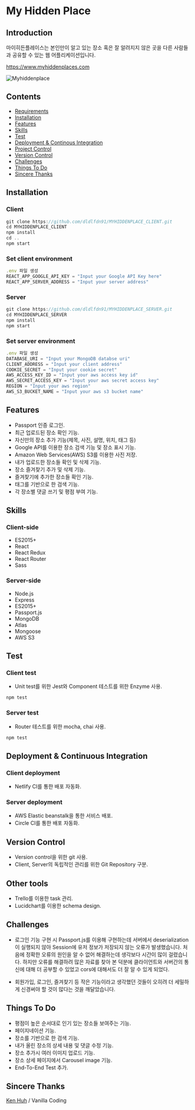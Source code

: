 # My Hidden Place

## Introduction

마이히든플레이스는 본인만이 알고 있는 장소 혹은 잘 알려지지 않은 곳을 다른 사람들과 공유할 수 있는 웹 어플리케이션입니다.

<https://www.myhiddenplaces.com>

![Myhiddenplace](myhiddenplace.gif)

## Contents

* [Requirements](#Requirements)
* [Installation](#Installation)
* [Features](#Features)
* [Skills](#Skills)
* [Test](#Test)
* [Deployment & Continous Integration](#Deployment-&-Continous-Integration)
* [Project Control](#Project-Control)
* [Version Control](#Version-Control)
* [Challenges](#Challenges)
* [Things To Do](#Things-To-Do)
* [Sincere Thanks](#Sincere-Thanks)

## Installation

### Client

```javascript
git clone https://github.com/dldlfdn91/MYHIDDENPLACE_CLIENT.git
cd MYHIDDENPLACE_CLIENT
npm install
cd ..
npm start
```

### Set client environment

```javascript
.env 파일 생성
REACT_APP_GOOGLE_API_KEY = "Input your Google API Key here"
REACT_APP_SERVER_ADDRESS = "Input your server address"
```

### Server

```javascript
git clone https://github.com/dldlfdn91/MYHIDDENPLACE_SERVER.git
cd MYHIDDENPLACE_SERVER
npm install
npm start
```

### Set server environment

```javascript
.env 파일 생성
DATABASE_URI = "Input your MongoDB databse uri"
CLIENT_ADDRESS = "Input your client address"
COOKIE_SECRET = "Input your cookie secret"
AWS_ACCESS_KEY_ID = "Input your aws access key id"
AWS_SECRET_ACCESS_KEY = "Input your aws secret access key"
REGION = "Input your aws region"
AWS_S3_BUCKET_NAME = "Input your aws s3 bucket name"
```

## Features

* Passport 인증 로그인.
* 최근 업로드된 장소 확인 기능.
* 자신만의 장소 추가 기능(제목, 사진, 설명, 위치, 태그 등)
* Google API를 이용한 장소 검색 기능 및 장소 표시 기능.
* Amazon Web Services(AWS) S3를 이용한 사진 저장.
* 내가 업로드한 장소들 확인 및 삭제 기능.
* 장소 즐겨찾기 추가 및 삭제 기능.
* 즐겨찾기에 추가한 장소들 확인 기능.
* 태그를 기반으로 한 검색 기능.
* 각 장소별 댓글 쓰기 및 평점 부여 기능.

## Skills

### Client-side

* ES2015+
* React
* React Redux
* React Router
* Sass

### Server-side

* Node.js
* Express
* ES2015+
* Passport.js
* MongoDB
* Atlas
* Mongoose
* AWS S3

## Test

### Client test

* Unit test를 위한 Jest와 Component 테스트를 위한 Enzyme 사용.

```javascript
npm test
```

### Server test

* Router 테스트를 위한 mocha, chai 사용.

```javascript
npm test
```

## Deployment & Continuous Integration

### Client deployment

* Netlify CI를 통한 배포 자동화.

### Server deployment

* AWS Elastic beanstalk을 통한 서비스 배포.
* Circle CI를 통한 배포 자동화.

## Version Control

* Version control을 위한 git 사용.
* Client, Server의 독립적인 관리를 위한 Git Repository 구분.

## Other tools

* Trello를 이용한 task 관리.
* Lucidchart를 이용한 schema design.

## Challenges

* 로그인 기능 구현 시 Passport.js를 이용해 구현하는데 서버에서 deserialization이 실행되지 않아 Session에 유저 정보가 저장되지 않는 오류가 발생했습니다. 처음에 정확한 오류의 원인을 알 수 없어 해결하는데 생각보다 시간이 많이 걸렸습니다. 하지만 오류를 해결하려 많은 자료를 찾아 본 덕분에 클라이언트와 서버간의 통신에 대해 더 공부할 수 있었고 cors에 대해서도 더 잘 알 수 있게 되었다.

* 회원가입, 로그인, 즐겨찾기 등 작은 기능이라고 생각했던 것들이 오히려 더 세밀하게 신경써야 할 것이 많다는 것을 깨달았습니다.

## Things To Do

* 평점이 높은 순서대로 인기 있는 장소들 보여주는 기능.
* 페이지네이션 기능.
* 장소를 기반으로 한 검색 기능.
* 내가 올린 장소의 상세 내용 및 댓글 수정 기능.
* 장소 추가시 여러 이미지 업로드 기능.
* 장소 상세 페이지에서 Carousel image 기능.
* End-To-End Test 추가.

## Sincere Thanks

[Ken Huh](https://github.com/Ken123777) / Vanilla Coding
